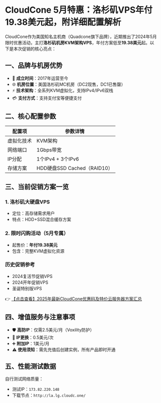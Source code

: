 # CloudCone 5月特惠：洛杉矶VPS年付19.38美元起，附详细配置解析

CloudCone作为美国知名主机商（Quadcone旗下品牌），近期推出了2024年5月限时优惠活动，主打**洛杉矶机房KVM架构VPS**，年付方案低至**19.38美元**起。以下是本次促销的核心亮点：

## 一、品牌与机房优势
- 🏢 **成立时间**：2017年运营至今
- 🌐 **机房位置**：美国洛杉矶MC机房（DC2现售，DC1已售罄）
- ⚡ **技术架构**：全系列KVM虚拟化，支持IPv4/IPv6双栈
- 💳 **支付方式**：支持支付宝等便捷支付

## 二、核心配置参数
| 配置项       | 参数详情                  |
|--------------|--------------------------|
| 虚拟化技术   | KVM架构                  |
| 网络端口     | 1Gbps带宽                |
| IP分配       | 1个IPv4 + 3个IPv6        |
| 存储方案     | HDD硬盘SSD Cached（RAID10）|

## 三、当前促销方案一览
### 1. 洛杉矶大硬盘VPS
- 定位：高存储需求用户
- 特点：HDD+SSD混合缓存方案

### 2. 限时闪购活动（5月专属）
- 起售价：**年付19.38美元**
- 包含：完整KVM虚拟化资源

### 历史促销参考
- 2024复活节促销VPS
- 2024开年促销VPS
- 圣诞特别版VPS

👉 [【点击查看】2025年最新CloudCone优惠码及特价云服务器方案汇总](https://bit.ly/Cloudcone)

## 四、增值服务与注意事项
- 🛡️ **高防IP**：仅需2.5美元/月（Voxility防护）
- 🔄 **IP更换**：0.5美元/次
- ➕ **附加IP**：1美元/月
- ⚠️ **使用须知**：需先充值后创建实例，所有产品即时开通

## 五、性能测试数据
自行测试网络质量：
- 测试IP：`173.82.220.148`
- 下载节点：`http://la.lg.cloudc.one/`